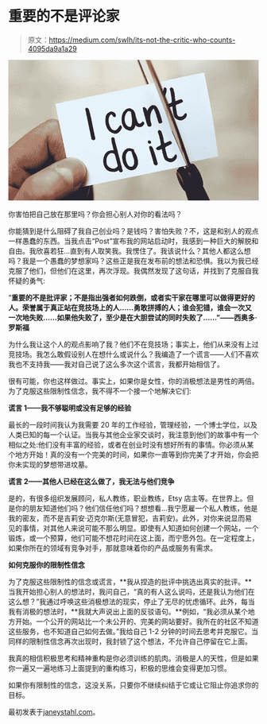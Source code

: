 # 重要的不是评论家

> 原文：<https://medium.com/swlh/its-not-the-critic-who-counts-4095da9a1a29>

![](img/3c51eb405dffc9dc213e651097bc93e9.png)

你害怕把自己放在那里吗？你会担心别人对你的看法吗？

你能猜到是什么阻碍了我自己创业吗？是钱吗？害怕失败？不，这是和别人的观点一样愚蠢的东西。当我点击“Post”宣布我的网站启动时，我感到一种巨大的解脱和自由。我欣喜若狂…直到有人取笑我。我愣住了。我该说什么？其他人都这么想吗？我是一个愚蠢的梦想家吗？这些正是我在发布前的想法和恐惧。我以为我已经克服了他们，但他们在这里，再次浮现。我偶然发现了这句话，并找到了克服自我怀疑的勇气:

”**重要的不是批评家；不是指出强者如何跌倒，或者实干家在哪里可以做得更好的人。**荣誉属于真正站在竞技场上的人**……勇敢拼搏的人；谁会犯错，谁会一次又一次地失败……如果他失败了，至少是在大胆尝试的同时失败了……”——西奥多·罗斯福**

为什么我让这个人的观点影响了我？他们不在竞技场；事实上，他们从来没有上过竞技场。我怎么敢假设别人在想什么或说什么？我编造了一个谎言——人们不喜欢我也不支持我——我对自己说了这么多次这个谎言，我都开始相信了。

很有可能，你也这样做过。事实上，如果你是女性，你的消极想法是男性的两倍。为了克服这些限制性信念，我不得不一个接一个地解决它们:

**谎言 1——我不够聪明或没有足够的经验**

最长的一段时间我认为我需要 20 年的工作经验，管理经验，一个博士学位，以及人类已知的每一个认证。当我与其他企业家交谈时，我注意到他们的故事中有一个相似之处:他们没有丰富的经验，或者在创业时没有想好所有的事情。你必须从某个地方开始！真的没有一个完美的时间，如果你一直等到你完美了才开始，你会把你未实现的梦想带进坟墓。

**谎言 2——其他人已经在这么做了，我无法与他们竞争**

是的，有很多组织发展顾问，私人教练，职业教练，Etsy 店主等。在世界上。但是你的朋友知道他们吗？他们信任他们吗？想想看…我宁愿雇一个私人教练，他是我的密友，而不是吉莉安·迈克尔斯(无意冒犯，吉莉安)。此外，对你来说显而易见的事情，对其他人来说可能不那么明显。即使有人知道如何创建一个网站，一个锻炼，或一个预算，他们可能不想花时间在这上面，而宁愿外包。在一定程度上，如果你所在的领域有竞争对手，那就意味着你的产品或服务有需求。

**如何克服你的限制性信念**

为了克服这些限制性的信念或谎言，**我从捏造的批评中挑选出真实的批评。**当我开始担心别人的想法时，我问自己，“真的有人这么说吗，还是我认为他们在这么想？”我通过呼唤这些消极想法的现实，停止了无尽的忧虑循环。此外，每当我有消极的想法时，**我就大声说出上面的反驳语句。**例如，“我必须从某个地方开始。一个公开的网站比一个未公开的、完美的网站要好。我所在的社区不知道这些服务，也不知道自己如何去做。”我给自己 1-2 分钟的时间去思考并克服它。当同样的限制性信念再次出现时，我封锁了这个想法，不允许自己停留在它上面。

我真的相信积极思考和精神重构是你必须训练的肌肉。消极是人的天性，但是如果你一遍又一遍地练习上面提到的重构练习，积极的思维会变得更加习惯。

如果你有限制性的信念，这没关系，只要你不继续纠结于它或让它阻止你追求你的目标。

最初发表于[janeystahl.com](https://www.janeystahl.com/)。